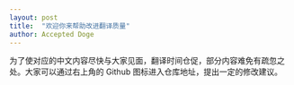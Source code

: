```yaml
---
layout: post
title:  "欢迎你来帮助改进翻译质量"
author: Accepted Doge
---
```


为了使对应的中文内容尽快与大家见面，翻译时间仓促，部分内容难免有疏忽之处。大家可以通过右上角的 Github 图标进入仓库地址，提出一定的修改建议。
